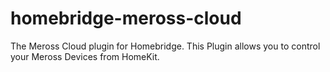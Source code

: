 # homebridge-meross-cloud
The Meross Cloud plugin for Homebridge. This Plugin allows you to control your Meross Devices from HomeKit.
